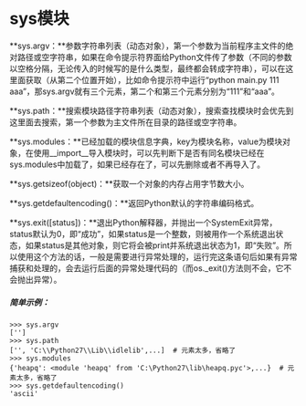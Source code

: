 # sys模块

**sys.argv：**参数字符串列表（动态对象），第一个参数为当前程序主文件的绝对路径或空字符串，如果在命令提示符界面给Python文件传了参数（不同的参数以空格分隔，无论传入的时候写的是什么类型，最终都会转成字符串），可以在这里面获取（从第二个位置开始），比如命令提示符中运行“python main.py 111 aaa”，那sys.argv就有三个元素，第二个和第三个元素分别为“111”和“aaa”。

**sys.path：**搜索模块路径字符串列表（动态对象），搜索查找模块时会优先到这里面去搜索，第一个参数为主文件所在目录的路径或空字符串。

**sys.modules：**已经加载的模块信息字典，key为模块名称，value为模块对象，在使用\_\_import\_\_导入模块时，可以先判断下是否有同名模块已经在sys.modules中加载了，如果已经存在了，可以先删除或者不再导入了。

**sys.getsizeof\(object\)：**获取一个对象的内存占用字节数大小。

**sys.getdefaultencoding\(\)：**返回Python默认的字符串编码格式。

**sys.exit\(\[status\]\)：**退出Python解释器，并抛出一个SystemExit异常，status默认为0，即“成功”，如果status是一个整数，则被用作一个系统退出状态，如果status是其他对象，则它将会被print并系统退出状态为1，即“失败”。所以使用这个方法的话，一般是需要进行异常处理的，运行完这条语句后如果有异常捕获和处理的，会去运行后面的异常处理代码的（而os.\_exit\(\)方法则不会，它不会抛出异常）。



##### 简单示例：

```
>>> sys.argv
['']
>>> sys.path
['', 'C:\\Python27\\Lib\\idlelib',...]  # 元素太多，省略了
>>> sys.modules
{'heapq': <module 'heapq' from 'C:\Python27\lib\heapq.pyc'>,...}  # 元素太多，省略了
>>> sys.getdefaultencoding()
'ascii'
```




